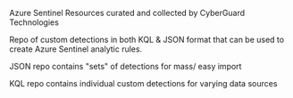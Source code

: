 Azure Sentinel Resources curated and collected by CyberGuard Technologies

Repo of custom detections in both KQL & JSON format that can be used to create Azure Sentinel analytic rules.

JSON repo contains "sets" of detections for mass/ easy import

KQL repo contains individual custom detections for varying data sources
